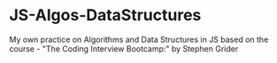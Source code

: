 # JS-Algos-DataStructures
My own practice on Algorithms and Data Structures in JS based on the course - "The Coding Interview Bootcamp:" by Stephen Grider
